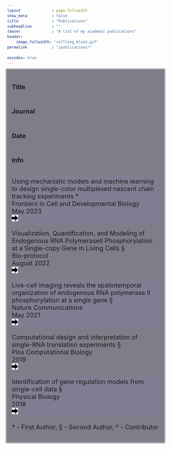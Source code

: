 ```yaml
---
layout              : page-fullwidth
show_meta           : false
title               : "Publications"
subheadline         : ""
teaser              : "A list of my academic publications"
header:
    image_fullwidth: "celllong_blue3.gif"
permalink           : "/publications/"

noindex: true
---
```


<div class="row" style="font-size: 20px; z-index: -1; background: rgba(0,0,22,.5); padding: 15px; box-shadow: 0 0 4px 4px rgba(0,0,22,.5);">
<div class="row">
  <div class="large-5 columns"> <h4> Title  </h4> </div>
  <div class="large-2 columns">  <h4> Journal  </h4> </div>
  <div class="large-1 columns">  <h4> Date  </h4> </div>
  <div class="large-1 columns">  <h4> Info  </h4> </div>
</div>



<!--outline:0.01em solid #e1f0f5; -->
<div class="row" style=" margin-top: 12px;  padding-top: 5px; padding-bottom: 5px;   background: rgba(174, 114, 237, 0.10);">
  <div class="large-5 columns">Using mechanistic models and machine learning to design single-color multiplexed nascent chain tracking experiments * </div>
  <div class="large-2 columns"> Frontiers in Cell and Developmental Biology </div>
  <div class="large-1 columns"> May 2023 </div>
  <div class="large-1 columns"> <span class='internalicon' onclick="window.location='{{site.url}}{{site.baseurl}}/publications/frontiers_23'"> <img src="../images/next-arrow.svg" width="20" height="20"></span>  </div>

</div>


<div class="row" style=" margin-top: 12px; padding-top: 5px; padding-bottom: 5px; ">

  <div class="large-5 columns">Visualization, Quantification, and Modeling of Endogenous RNA PolymeraseII Phosphorylation at a Single-copy Gene in Living Cells § </div>
  <div class="large-2 columns"> Bio-protocol </div>
  <div class="large-1 columns">August 2022 </div>
  <div class="large-1 columns"> <a href="https://bio-protocol.org/pdf/Bio-protocol4482.pdf"> <span class='internalicon'> <img src="../images/next-arrow.svg" width="20" height="20"></span></a></div>

</div>


<div class="row" style=" margin-top: 12px; padding-top: 5px; padding-bottom: 5px;   background: rgba(174, 114, 237, 0.10);">

  <div class="large-5 columns">Live-cell imaging reveals the spatiotemporal organization of endogenous RNA polymerase II phosphorylation at a single gene § </div>
  <div class="large-2 columns"> Nature Communications </div>
  <div class="large-1 columns">May 2021 </div>
  <div class="large-1 columns"> <span class='internalicon' onclick="window.location='{{site.url}}{{site.baseurl}}/publications/nature_comm_2021'"><img src="../images/next-arrow.svg" width="20" height="20"> </span>  </div>
</div>



<div class="row" style=" margin-top: 12px; padding-top: 5px; padding-bottom: 5px; " >

  <div class="large-5 columns"> Computational design and interpretation of single-RNA translation experiments § </div>
  <div class="large-2 columns"> Plos Computational Biology </div>
  <div class="large-1 columns"> 2019 </div>
  <div class="large-1 columns"><span class='internalicon' onclick="window.location='{{site.url}}{{site.baseurl}}/publications/plos_computational_2019'"><img src="../images/next-arrow.svg" width="20" height="20"> </span>  </div>
</div>


<div class="row" style=" margin-top: 12px; padding-top: 5px; padding-bottom: 5px; background: rgba(174, 114, 237, 0.10);" >

  <div class="large-5 columns"> Identification of gene regulation models from single-cell data § </div>
  <div class="large-2 columns"> Physical Biology </div>
  <div class="large-1 columns"> 2018 </div>
  <div class="large-1 columns"> <span class='internalicon' onclick="window.location='{{site.url}}{{site.baseurl}}/publications/physical_biology_2018'"> <img src="../images/next-arrow.svg" width="20" height="20"></span> </div>
</div>

<div><p>* - First Author,   § - Second Author,  º - Contributor</p></div>

</div>

